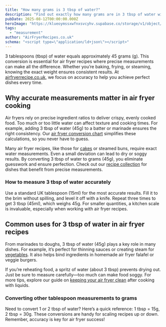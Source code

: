 ```yaml
---
title: "How many grams is 3 tbsp of water?"
description: "Find out exactly how many grams are in 3 tbsp of water with our simple conversion guide. Perfect for air fryer recipes!"
pubDate: 2025-08-12T00:00:00.000Z
heroImage: "https://klueoymssxwfnxsvcyhv.supabase.co/storage/v1/object/public/md/how-many-grams-is-3-tbsp-of-water-396063f1.webp"
tags:
  - "measurement"
author: "AirFryerRecipes.co.uk"
schema: "<script type=\"application/ld+json\"></script>"
---
```


<p>3 tablespoons (tbsp) of water equals approximately 45 grams (g). This conversion is essential for air fryer recipes where precise measurements can make all the difference. Whether you’re baking, frying, or steaming, knowing the exact weight ensures consistent results. At <a href=https://www.airfryerrecipe.co.uk>airfryerrecipe.co.uk</a>, we focus on accuracy to help you achieve perfect dishes every time.</p>  

<h2>Why accurate measurements matter in air fryer cooking</h2>  
<p>Air fryers rely on precise ingredient ratios to deliver crispy, evenly cooked food. Too much or too little water can affect texture and cooking times. For example, adding 3 tbsp of water (45g) to a batter or marinade ensures the right consistency. Our <a href=https://www.airfryerrecipe.co.uk/air-fryer-conversion-chart>air fryer conversion chart</a> simplifies these calculations, so you never have to guess.</p>  

<p>Many air fryer recipes, like those for <a href=https://www.airfryerrecipe.co.uk/recipe-category/cakes>cakes</a> or steamed buns, require exact water measurements. Even a small deviation can lead to dry or soggy results. By converting 3 tbsp of water to grams (45g), you eliminate guesswork and ensure perfection. Check out our <a href=https://www.airfryerrecipe.co.uk/recipes>recipe collection</a> for dishes that benefit from precise measurements.</p>  

<h3>How to measure 3 tbsp of water accurately</h3>  
<p>Use a standard UK tablespoon (15ml) for the most accurate results. Fill it to the brim without spilling, and level it off with a knife. Repeat three times to get 3 tbsp (45ml), which weighs 45g. For smaller quantities, a kitchen scale is invaluable, especially when working with air fryer recipes.</p>  

<h2>Common uses for 3 tbsp of water in air fryer recipes</h2>  
<p>From marinades to doughs, 3 tbsp of water (45g) plays a key role in many dishes. For example, it’s perfect for thinning sauces or creating steam for <a href=https://www.airfryerrecipe.co.uk/recipe-category/vegetables>vegetables</a>. It also helps bind ingredients in homemade air fryer falafel or veggie burgers.</p>  

<p>If you’re reheating food, a spritz of water (about 3 tbsp) prevents drying out. Just be sure to measure carefully—too much can make food soggy. For more tips, explore our guide on <a href=https://www.airfryerrecipe.co.uk/air-fryer-cleaner>keeping your air fryer clean</a> after cooking with liquids.</p>  

<h3>Converting other tablespoon measurements to grams</h3>  
<p>Need to convert 1 or 2 tbsp of water? Here’s a quick reference: 1 tbsp = 15g, 2 tbsp = 30g. These conversions are handy for scaling recipes up or down. Remember, accuracy is key for air fryer success!</p>